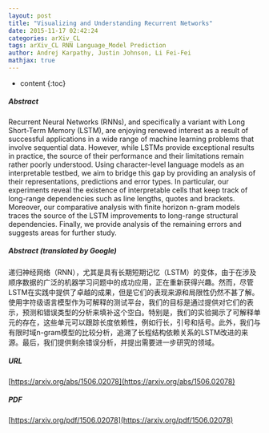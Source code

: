 ```yaml
---
layout: post
title: "Visualizing and Understanding Recurrent Networks"
date: 2015-11-17 02:42:24
categories: arXiv_CL
tags: arXiv_CL RNN Language_Model Prediction
author: Andrej Karpathy, Justin Johnson, Li Fei-Fei
mathjax: true
---
```


* content
{:toc}

##### Abstract
Recurrent Neural Networks (RNNs), and specifically a variant with Long Short-Term Memory (LSTM), are enjoying renewed interest as a result of successful applications in a wide range of machine learning problems that involve sequential data. However, while LSTMs provide exceptional results in practice, the source of their performance and their limitations remain rather poorly understood. Using character-level language models as an interpretable testbed, we aim to bridge this gap by providing an analysis of their representations, predictions and error types. In particular, our experiments reveal the existence of interpretable cells that keep track of long-range dependencies such as line lengths, quotes and brackets. Moreover, our comparative analysis with finite horizon n-gram models traces the source of the LSTM improvements to long-range structural dependencies. Finally, we provide analysis of the remaining errors and suggests areas for further study.

##### Abstract (translated by Google)
递归神经网络（RNN），尤其是具有长期短期记忆（LSTM）的变体，由于在涉及顺序数据的广泛的机器学习问题中的成功应用，正在重新获得兴趣。然而，尽管LSTM在实践中提供了卓越的成果，但是它们的表现来源和局限性仍然不甚了解。使用字符级语言模型作为可解释的测试平台，我们的目标是通过提供对它们的表示，预测和错误类型的分析来填补这个空白。特别是，我们的实验揭示了可解释单元的存在，这些单元可以跟踪长度依赖性，例如行长，引号和括号。此外，我们与有限时域n-gram模型的比较分析，追溯了长程结构依赖关系的LSTM改进的来源。最后，我们提供剩余错误分析，并提出需要进一步研究的领域。

##### URL
[https://arxiv.org/abs/1506.02078](https://arxiv.org/abs/1506.02078)

##### PDF
[https://arxiv.org/pdf/1506.02078](https://arxiv.org/pdf/1506.02078)

